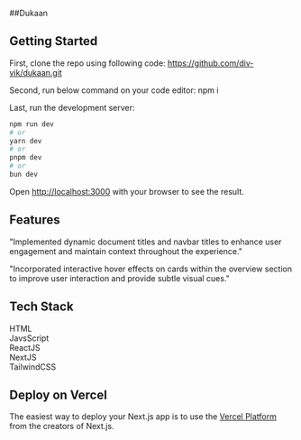 ##Dukaan

## Getting Started

First, clone the repo using following code:
https://github.com/div-vik/dukaan.git

Second, run below command on your code editor:
npm i

Last, run the development server:

```bash
npm run dev
# or
yarn dev
# or
pnpm dev
# or
bun dev
```

Open [http://localhost:3000](http://localhost:3000) with your browser to see the result.

## Features

"Implemented dynamic document titles and navbar titles to enhance user engagement and maintain context throughout the experience."

"Incorporated interactive hover effects on cards within the overview section to improve user interaction and provide subtle visual cues."

## Tech Stack

HTML <br />
JavsScript <br />
ReactJS <br />
NextJS <br />
TailwindCSS <br />

## Deploy on Vercel

The easiest way to deploy your Next.js app is to use the [Vercel Platform](https://vercel.com/new?utm_medium=default-template&filter=next.js&utm_source=create-next-app&utm_campaign=create-next-app-readme) from the creators of Next.js.
